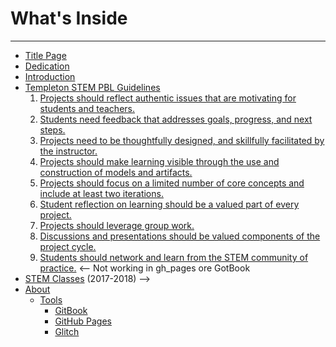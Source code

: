 # What's Inside
___
- [Title Page](000-title-page.md)
- [Dedication](000-dedication.md)
- [Introduction](README.md)
- [Templeton STEM PBL Guidelines](handbook/guidelines.md)
  1. [Projects should reflect authentic issues that are motivating for students and teachers.](handbook/authentic-issues.md)
  2. [Students need feedback that addresses goals, progress, and next steps.](handbook/feedback.md)
  3. [Projects need to be thoughtfully designed, and skillfully facilitated by the instructor.](handbook/project-design.md)
  4. [Projects should make learning visible through the use and construction of models and artifacts.](handbook/visible-learning.md)
  5. [Projects should focus on a limited number of core concepts and include at least two iterations.](handbook/iterations.md)
  6. [Student reflection on learning should be a valued part of every project.](handbook/student-reflection.md)
  7. [Projects should leverage group work.](handbook/group-work.md)
  8. [Discussions and presentations should be valued components of the project cycle.](handbook/disussions-and-presentations.md)
  9. [Students should network and learn from the STEM community of practice.](handbook/stem-communities.md)
<-- 
Not working in gh_pages ore GotBook
- [STEM Classes](handbook/stem-classes.md) \(2017-2018\)
-->
- [About](about.md)
  - [Tools](tools/tools.md)
    - [GitBook](tools/gitbook.md)
    - [GitHub Pages](tools/gh_pages.md)
    - [Glitch](tools/glitch.md)
  
